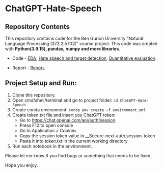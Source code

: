 # ChatGPT-Hate-Speech

## Repository Contents
This repository contains code for the Ben Gurion University "Natural Language Processing (372.2.5702)" course project. This code was created with <b> Python(3.9.15), pandas, numpy and more libraries</b>.

- Code - [EDA](https://github.com/leorrose/ChatGPT-Hate-Speech/blob/main/eda.ipynb), [Hate speech and target detection](https://github.com/leorrose/ChatGPT-Hate-Speech/blob/main/hate_speech_chat_gpt.ipynb), [Quantitative evaluation](https://github.com/leorrose/ChatGPT-Hate-Speech/blob/main/quantitative_evaluation.ipynb).

- Report - [Report](https://github.com/leorrose/ChatGPT-Hate-Speech/blob/main/report.pdf).

## Project Setup and Run:

1. Clone this repository.
2. Open cmd/shell/terminal and go to project folder: `cd ChatGPT-Hate-Speech`
3. Create conda environment: `conda env create -f environment.yml`
4. Create token.txt file and insert you ChatGPT token:
    - Go to https://chat.openai.com/api/auth/session
    - Press F12 to open console
    - Go to Application > Cookies
    - Copy the session token value in __Secure-next-auth.session-token
    - Paste it into token.txt in the current working directory
5. Run each notebook in the environment.

Please let me know if you find bugs or something that needs to be fixed.

Hope you enjoy.
